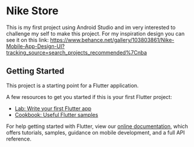 # Nike Store

This is my first project using Android Studio and im very interested to challenge my self to make this project.
For my inspiration design you can see it on this link: https://www.behance.net/gallery/103803861/Nike-Mobile-App-Design-UI?tracking_source=search_projects_recommended%7Cnba

## Getting Started

This project is a starting point for a Flutter application.

A few resources to get you started if this is your first Flutter project:

- [Lab: Write your first Flutter app](https://flutter.dev/docs/get-started/codelab)
- [Cookbook: Useful Flutter samples](https://flutter.dev/docs/cookbook)

For help getting started with Flutter, view our
[online documentation](https://flutter.dev/docs), which offers tutorials,
samples, guidance on mobile development, and a full API reference.
